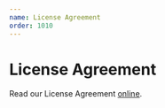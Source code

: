 ```yaml
---
name: License Agreement
order: 1010
---
```


# License Agreement

Read our License Agreement [online](https://www.royalapps.com/go/kb-server-main-licenseagreement).
